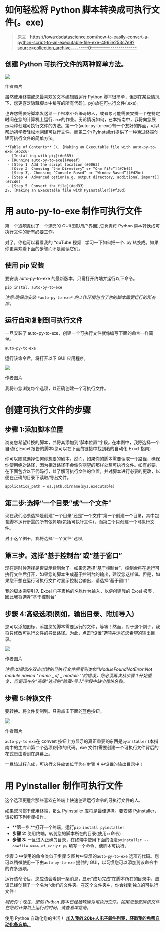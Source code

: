 # 如何轻松将 Python 脚本转换成可执行文件(。exe)

> 原文：<https://towardsdatascience.com/how-to-easily-convert-a-python-script-to-an-executable-file-exe-4966e253c7e9?source=collection_archive---------0----------------------->

## 创建 Python 可执行文件的两种简单方法。

![](img/d5d20af4d11171229278865dcccca12b.png)

作者图片

虽然使用终端或您最喜欢的文本编辑器运行 Python 脚本很简单，但是在某些情况下，您更喜欢隐藏脚本中编写的所有代码(。py)放在可执行文件(.exe)。

也许您需要将脚本发送给一个根本不会编码的人，或者您可能需要安排一个在特定时间在您的计算机上运行`.exe`的作业。无论情况如何，在本指南中，我将向您展示两种创建可执行文件的方法。第一个(auto-py-to-exe)有一个友好的界面，可以帮助初学者轻松地创建可执行文件，而第二个(PyInstaller)提供了一种通过终端创建可执行文件的简单方法。

```
**Table of Contents** 1\. [Making an Executable file with auto-py-to-exe](#b2c6)
 - [Installing with pip](#c689)
 - [Running auto-py-to-exe](#eeef)
 - [Step 1: Add the script location](#0063)
 - [Step 2: Choosing “One Directory” or “One File”](#7b48)
 - [Step 3\. Choosing “Console Based” or “Window Based”](#d2bc)
 - [Step 4: Advanced option(e.g. output directory, additional import)](#7cd6)
 - [Step 5: Convert the file](#ed33)
2\. [Making an Executable file with PyInstaller](#f30d)
```

# 用 auto-py-to-exe 制作可执行文件

第一个选项提供了一个漂亮的 GUI(图形用户界面),它负责将 Python 脚本转换成可执行文件的所有必要工作。

对了，你也可以看看我的 YouTube 视频，学习一下如何把一个. py 转换成。如果你更喜欢看下面的步骤而不是阅读它们。

## 使用 pip 安装

要安装 auto-py-to-exe 的最新版本，只需打开终端并运行以下命令。

```
pip install auto-py-to-exe
```

*注意:确保你安装* `*auto-py-to-exe*` *的工作环境包含了你的脚本需要运行的所有库。*

## 运行自动复制到可执行文件

一旦安装了 auto-py-to-exe，创建一个可执行文件就像编写下面的命令一样简单。

```
auto-py-to-exe
```

运行该命令后，将打开以下 GUI 应用程序。

![](img/70af2b374766633b932cdc559ca6619e.png)

作者图片

我将带您浏览每个选项，以正确创建一个可执行文件。

# 创建可执行文件的步骤

## 步骤 1:添加脚本位置

浏览您希望转换的脚本，并将其添加到“脚本位置”字段。在本例中，我将选择一个自动化 Excel 报告的脚本(您可以在下面的链接中找到我的自动化 Excel 指南)

</a-simple-guide-to-automate-your-excel-reporting-with-python-9d35f143ef7>  

你可以随意选择任何你想要的剧本。然而，如果你的脚本需要读取一个路径，确保你使用绝对路径，因为相对路径不会像你期望的那样处理可执行文件。如有必要，在下面包含以下代码行，以了解可执行文件的位置，并对脚本进行必要的更改，以便在正确的目录下读取/导出文件。

```
application_path = os.path.dirname(sys.executable)
```

## 第二步:选择“一个目录”或“一个文件”

现在我们必须选择是创建“一个目录”还是“一个文件”第一个创建一个目录，其中包含脚本运行所需的所有依赖项(包括可执行文件)，而第二个只创建一个可执行文件。

对于这个例子，我将选择“一个文件”选项。

## 第三步。选择“基于控制台”或“基于窗口”

现在是时候选择是否显示控制台了。如果您选择“基于控制台”，控制台将在运行可执行文件后打开，如果您的脚本生成基于控制台的输出，建议您这样做。但是，如果您不想在运行可执行文件时显示控制台输出，请选择“基于窗口”

我的脚本需要引入 Excel 电子表格的名称作为输入，以便创建我的 Excel 报表，因此我将选择“基于控制台”

## 步骤 4:高级选项(例如，输出目录、附加导入)

您可以添加图标，添加您的脚本需要运行的文件，等等！然而，对于这个例子，我将只修改可执行文件的导出路径。为此，点击“设置”选项并浏览您希望的输出目录。

![](img/691746308c909e8ae5456458789f9e30.png)

作者图片

*注意:如果您在双击创建的可执行文件后看到类似“ModuleFoundNotError:Not module named ' name _ of _ module '”的错误，您必须再次从步骤 1 开始重复，但是现在在“高级”选项的“隐藏-导入”字段中缺少模块名称。*

## 步骤 5:转换文件

要转换。将文件复制到。只需点击下面的蓝色按钮。

![](img/6701d4297015fae73ec0b208edfe5963.png)

作者图片

`auto-py-to-exe`在 convert 按钮上方显示的真正重要的东西是`pyinstaller` (本指南中的主库和第二个选项)制作的代码。exe 文件)需要创建一个可执行文件背后的花式贵由看到在屏幕上。

一旦该过程完成，可执行文件应该位于您在步骤 4 中设置的输出目录中！

# 用 PyInstaller 制作可执行文件

这个选项更适合那些喜欢在终端上快速创建运行命令的可执行文件的人。

如果您习惯于使用终端，那么 PyInstaller 库将是最佳选择。要安装 PyInstaller，请按照下列步骤操作。

*   **第一步:**打开一个终端，运行`pip install pyinstaller`
*   **步骤 2:** 使用终端，转到您的脚本所在的目录(使用`cd`命令)
*   **步骤 3:** 一旦进入正确的目录，在终端中使用下面的语法`pyinstaller --onefile name_of_script.py` 编写一个命令，使脚本可执行。

步骤 3 中使用的命令类似于步骤 5 图片中显示的`auto-py-to-exe` 选项的代码。您可以稍微使用一下由`auto-py-to-exe` 提供的 GUI，以习惯您可以添加到该命令中的许多选项。

运行该命令后，您应该会看到一条消息，显示“成功完成”在脚本所在的目录中，应该已经创建了一个名为“dist”的文件夹。在这个文件夹中，你会找到独立的可执行文件！

*祝贺你！现在，您的 Python 脚本已经被转换为可执行文件。如果您想安排该文件在您的计算机上运行的时间，请查看本指南。*

</how-to-easily-automate-your-python-scripts-on-mac-and-windows-459388c9cc94>  

使用 Python 自动化您的生活！ [**加入我的 20k+人电子邮件列表，获取我的免费自动化备忘单。**](https://frankandrade.ck.page/44559e1ae7)